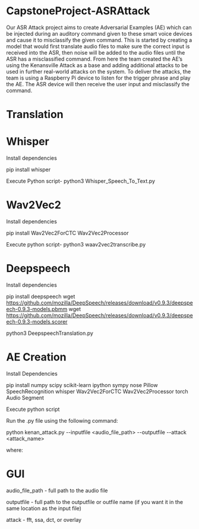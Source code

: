 # CapstoneProject-ASRAttack
Our ASR Attack project aims to create Adversarial Examples (AE) which can be injected during an auditory command given to these smart voice devices and cause it to misclassify the given command. This is started by creating a model that would first translate audio files to make sure the correct input is received into the ASR, then noise will be added to the audio files until the ASR has a misclassified command. From here the team created the AE’s using the Kenansville Attack as a base and adding additional attacks to be used in further real-world attacks on the system. To deliver the attacks, the team is using a Raspberry Pi device to listen for the trigger phrase and play the AE. The ASR device will then receive the user input and misclassify the command.

# Translation 

# Whisper

Install dependencies

pip install whisper

Execute Python script- python3 Whisper_Speech_To_Text.py

# Wav2Vec2

Install dependencies

pip install Wav2Vec2ForCTC Wav2Vec2Processor

Execute python script- python3 waav2vec2transcribe.py

# Deepspeech

Install dependencies

pip install deepspeech
wget https://github.com/mozilla/DeepSpeech/releases/download/v0.9.3/deepspeech-0.9.3-models.pbmm
wget https://github.com/mozilla/DeepSpeech/releases/download/v0.9.3/deepspeech-0.9.3-models.scorer

python3 DeepspeechTranslation.py

# AE Creation

Install Dependencies

pip install numpy scipy scikit-learn ipython sympy nose Pillow SpeechRecognition whisper Wav2Vec2ForCTC Wav2Vec2Processor torch Audio Segment

Execute python script

Run the .py file using the following command:

python kenan_attack.py --inputfile <audio_file_path> --outputfile <outputfile> --attack <attack_name>

where:

# GUI

audio_file_path - full path to the audio file

outputfile - full path to the outputfile or outfile name (if you want it in the same location as the input file)

attack - fft, ssa, dct, or overlay
